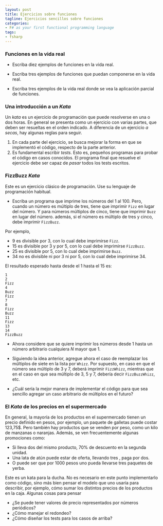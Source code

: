 ```yaml
---
layout: post
title: Ejercicios sobre funciones 
tagline: Ejercicios sencillos sobre funciones
categories: 
- F# as your first functional programming language
tags:
- fsharp
---
```



### Funciones en la vida real 

- Escriba diez ejemplos de funciones en la vida real. 

- Escriba tres ejemplos de funciones que puedan componerse en la vida real. 

- Escriba tres ejemplos de la vida real donde se vea la aplicación parcial de funciones.

### Una introducción a un _Kata_ 

Un _kata_ es un ejercicio de programación que puede resolverse en una o dos horas. En general
se presenta como un ejercicio con varias partes, que deben ser resueltas en el orden indicado. A 
diferencia de un ejercicio _a secas_, hay algunas reglas para seguir.

1. En cada parte del ejercicio, se busca mejorar la forma en que se implementó el código, 
respecto de la parte anterior.
2. Es fundamental escribir _tests_. Esto es, pequeños programas para probar el código en
casos conocidos. El programa final que resuelve el ejercicio debe ser capaz de _pasar_ todos
los tests escritos.



### FizzBuzz _Kata_ 

Este es un ejercicio clásico de programación. Use su lenguaje de programación habitual.

- Escriba un programa que imprime los números del 1 al 100. Pero, cuando un número es múltiplo de tres, tiene que imprimir `Fizz` en lugar del número. Y para 
números múltiplos de cinco, tiene que imprimir `Buzz` en lugar del número. además, si el número 
es múltiplo de tres y cinco, debe imprimir `FizzBuzz`. 

Por ejemplo,

- 9 es divisible por 3, con lo cual debe imprimirse `Fizz`.
- 15 es divisible por 3 y por 5, con lo cual debe imprimirse `FizzBuzz`.
- 25 es divisible por 5, con lo cual debe imprimirse `Buzz`.
- 34 no es divisible ni por 3 ni por 5, con lo cual debe imprimirse 34.

El resultado esperado hasta desde el 1 hasta el 15 es:
```
1
2
Fizz
4
Buzz
Fizz
7
8
Fizz
Buzz
11
Fizz
13
14
FizzBuzz
```

- Ahora considere que se quiere imprimir los números desde 1 hasta un número arbitrario cualquiera 
_N_ mayor que 1. 

- Siguiendo la idea anterior, agregue ahora el caso de reemplazar los múltiplos de siete en 
la lista por `Whizz`. Por supuesto, en caso en que el número sea múltiplo de 3 y 7, deberá imprimir
`FizzWhizz`, mientras que en el caso en que sea múltiplo de 3, 5 y 7, debería decir `FizzBuzzWhizz`, etc.

- ¿Cuál sería la mejor manera de implementar el código para que sea sencillo agregar un caso arbitrario
de múltiplos en el futuro? 

### El _Kata_ de los precios en el supermercado

En general, la mayoría de los productos en el supermercado tienen un precio definido en pesos, por ejemplo,
un paquete de galletas puede costar 123,75\$. 
Pero también hay productos que se venden por peso, como un kilo de manzanas o naranjas.
Además, se ven frecuentemente algunas promociones como:

- Si lleva dos del mismo producto, 70% de descuento en la segunda unidad.
- Una lata de atún puede estar de oferta, llevando tres , paga por dos.
- O puede ser que por 1000 pesos uno pueda llevarse tres paquetes de yerba.

Este es un kata para la ducha. No es necesario en este punto implementarlo como código, sino más bien
pensar el modelo que uno usaría para describir, por ejemplo, cómo sumar los distintos precios 
de los productos en la caja. Algunas cosas para pensar

- ¿Se puede tener valores de precio representados por números periódicos?
- ¿Cómo manejar el redondeo?
- ¿Cómo diseñar los tests para los casos de arriba?






